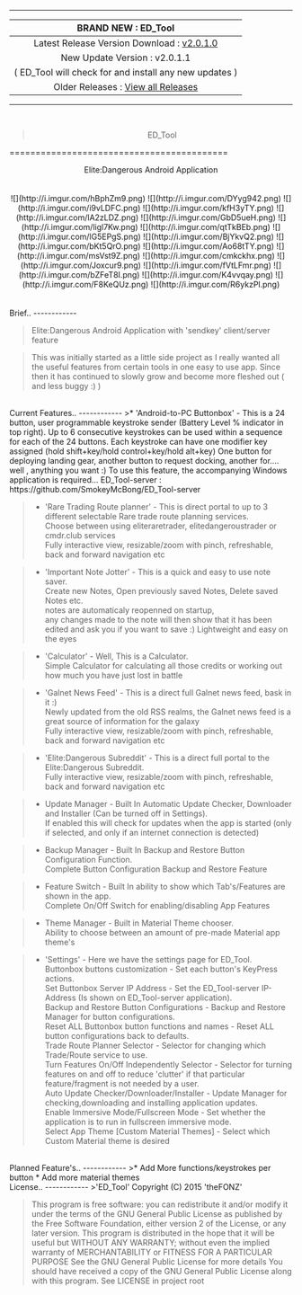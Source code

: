 -------
| BRAND NEW :  ED_Tool |
| :------------: |
| Latest Release Version Download :  [ v2.0.1.0 ](https://github.com/SmokeyMcBong/ED_Tool/releases/tag/v2.0.1.0) |
| New Update Version :  v2.0.1.1 |
| ( ED_Tool will check for and install any new updates ) |
| Older Releases : [ View all Releases ](https://github.com/SmokeyMcBong/ED_Tool/releases) |

-------
<br />  

><center>ED_Tool</center>
==========================================
<center>Elite:Dangerous Android Application</center>

<br />
<br />

<center>
![](http://i.imgur.com/hBphZm9.png) 
![](http://i.imgur.com/DYyg942.png) 
![](http://i.imgur.com/i9vLDFC.png) 
![](http://i.imgur.com/kfH3yTY.png) 
![](http://i.imgur.com/lA2zLDZ.png)
![](http://i.imgur.com/GbD5ueH.png) 
![](http://i.imgur.com/ligl7Kw.png) 
![](http://i.imgur.com/qtTkBEb.png) 
![](http://i.imgur.com/lG5EPgS.png) 
![](http://i.imgur.com/BjYkvQ2.png) 
![](http://i.imgur.com/bKt5QrO.png) 
![](http://i.imgur.com/Ao68tTY.png) 
![](http://i.imgur.com/msVst9Z.png) 
![](http://i.imgur.com/cmkckhx.png) 
![](http://i.imgur.com/Joxcur9.png) 
![](http://i.imgur.com/fVtLFmr.png) 
![](http://i.imgur.com/bZFeT8I.png) 
![](http://i.imgur.com/K4vvqay.png) 
![](http://i.imgur.com/F8KeQUz.png) 
![](http://i.imgur.com/R6ykzPl.png) 



</center>

<br />
<br />
Brief..
------------

>Elite:Dangerous Android Application with 'sendkey' client/server feature

>This was initially started as a little side project as I really wanted all the useful
features from certain tools in one easy to use app.
Since then it has continued to slowly grow and become more fleshed out ( and less buggy :) )

<br />
Current Features..
------------
>* 'Android-to-PC Buttonbox' - This is a 24 button, user programmable keystroke sender (Battery Level % indicator in top right).   
Up to 6 consecutive keystrokes can be used within a sequence for each of the 24 buttons.   
Each keystroke can have one modifier key assigned (hold shift+key/hold control+key/hold alt+key)    
One button for deploying landing gear, another button to request docking, another for.... well , anything you want :)   
To use this feature, the accompanying Windows application is required... ED_Tool-server : https://github.com/SmokeyMcBong/ED_Tool-server 
 

>* 'Rare Trading Route planner' - This is direct portal to up to 3 different selectable Rare trade route planning services.  
Choose between using eliteraretrader, elitedangeroustrader or cmdr.club services  
Fully interactive view, resizable/zoom with pinch, refreshable, back and forward navigation etc


>* 'Important Note Jotter' - This is a quick and easy to use note saver.  
Create new Notes, Open previously saved Notes, Delete saved Notes etc.       
notes are automaticaly reopenned on startup,  
any changes made to the note will then show that it has been edited and ask you if you want to save :)
Lightweight and easy on the eyes   


>* 'Calculator' - Well, This is a Calculator.  
Simple Calculator for calculating all those credits or working out how much you have just lost in battle   


>* 'Galnet News Feed' - This is a direct full Galnet news feed, bask in it :)  
Newly updated from the old RSS realms, the Galnet news feed is a great source of information for the galaxy  
Fully interactive view, resizable/zoom with pinch, refreshable, back and forward navigation etc


>* 'Elite:Dangerous Subreddit' - This is a direct full portal to the Elite:Dangerous Subreddit.  
Fully interactive view, resizable/zoom with pinch, refreshable, back and forward navigation etc 


>* Update Manager - Built In Automatic Update Checker, Downloader and Installer (Can be turned off in Settings).  
If enabled this will check for updates when the app is started (only if selected, and only if an internet connection is detected)


>* Backup Manager - Built In Backup and Restore Button Configuration Function.  
Complete Button Configuration Backup and Restore Feature


>* Feature Switch - Built In ability to show which Tab's/Features are shown in the app.  
Complete On/Off Switch for enabling/disabling App Features 


>* Theme Manager - Built in Material Theme chooser.  
Ability to choose between an amount of pre-made Material app theme's


>* 'Settings' - Here we have the settings page for ED_Tool.   
Buttonbox buttons customization - Set each button's KeyPress actions.   
Set Buttonbox Server IP Address - Set the ED_Tool-server IP-Address (Is shown on ED_Tool-server application).   
Backup and Restore Button Configurations - Backup and Restore Manager for button configurations.   
Reset ALL Buttonbox button functions and names - Reset ALL button configurations back to defaults.   
Trade Route Planner Selector - Selector for changing which Trade/Route service to use.   
Turn Features On/Off Independently Selector - Selector for turning features on and off to reduce 'clutter' if that particular feature/fragment is not needed by a user.   
Auto Update Checker/Downloader/Installer - Update Manager for checking,downloading and installing application updates.      
Enable Immersive Mode/Fullscreen Mode - Set whether the application is to run in fullscreen immersive mode.     
Select App Theme [Custom Material Themes] - Select which Custom Material theme is desired  

<br />
Planned Feature's..
------------
>* Add More functions/keystrokes per button    
* Add more material themes 

<br />
License..
------------
>'ED_Tool'  
Copyright (C) 2015  'theFONZ'

>This program is free software: you can redistribute it and/or modify
 it under the terms of the GNU General Public License as published by
 the Free Software Foundation, either version 2 of the License, or
 any later version. 
 This program is distributed in the hope that it will be useful
 but WITHOUT ANY WARRANTY; without even the implied warranty of
 MERCHANTABILITY or FITNESS FOR A PARTICULAR PURPOSE
 See the GNU General Public License for more details
 You should have received a copy of the GNU General Public License
 along with this program. See LICENSE in project root
